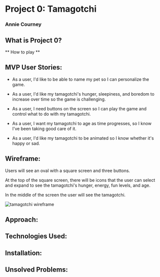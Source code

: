 # Project 0: Tamagotchi
### Annie Courney

## What is Project 0?

** How to play **

## MVP User Stories:
- As a user, I'd like to be able to name my pet so I can personalize the game.

- As a user, I'd like my tamagotchi's hunger, sleepiness, and boredom to increase over time so the game is challenging.

- As a user, I need buttons on the screen so I can play the game and control what to do with my tamagotchi.

- As a user, I want my tamagotchi to age as time progresses, so I know I've been taking good care of it.

- As a user, I'd like my tamagotchi to be animated so I know whether it's happy or sad.

## Wireframe:
Users will see an oval with a square screen and three buttons.

At the top of the square screen, there will be icons that the user can select and expand to see the tamagotchi's hunger, energy, fun levels, and age.

In the middle of the screen the user will see the tamagotchi.

![tamagotchi wireframe](https://imgur.com/1P5vCAi)

## Approach:

## Technologies Used:

## Installation:

## Unsolved Problems: